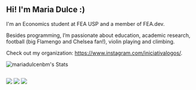 ## Hi! I'm Maria Dulce :) 

I'm an Economics student at FEA USP and a member of FEA.dev.

Besides programming, I’m passionate about education, academic research, football (big Flamengo and Chelsea fan!), violin playing and climbing. 

Check out my organization: https://www.instagram.com/iniciativalogos/. 

![mariadulcenbm's Stats](https://github-readme-stats.vercel.app/api?username=mariadulcenbm&theme=blueberry&show_icons=true&hide_border=false&count_private=true)

##

<div> 
  <a href="https://www.instagram.com/mariadulcenbm/" target="_blank"><img src="https://img.shields.io/badge/-Instagram-%23E4405F?style=for-the-badge&logo=instagram&logoColor=white" target="_blank"></a>
  <a href = "mailto:mariadulcenbm@usp.br"><img src="https://img.shields.io/badge/-Gmail-%23333?style=for-the-badge&logo=gmail&logoColor=white" target="_blank"></a>
  <a href="https://www.linkedin.com/in/maria-dulce-matos-828688241/" target="_blank"><img src="https://img.shields.io/badge/-LinkedIn-%230077B5?style=for-the-badge&logo=linkedin&logoColor=white" target="_blank"></a> 
  
</div>
